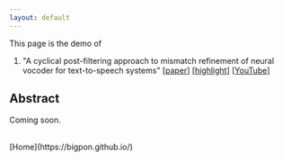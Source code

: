 ```yaml
---
layout: default
---
```

This page is the demo of 
1. "A cyclical post-filtering approach to mismatch refinement of neural vocoder for text-to-speech systems" [[paper](https://arxiv.org/abs/2005.08659)] [[highlight]()] [[YouTube]()]   
  

## **Abstract**  
<p align="justify"> Coming soon. </p>

<br /> 
[Home](https://bigpon.github.io/)

<br />  
<br />  